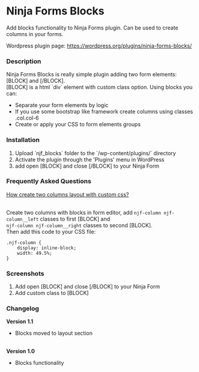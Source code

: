 <h1>Ninja Forms Blocks</h1>

<p>Add blocks functionality to Ninja Forms plugin. Can be used to create columns in your forms.</p>

Wordpress plugin page: https://wordpress.org/plugins/ninja-forms-blocks/<br>

<h3>Description</h3>

<p>Ninja Forms Blocks is really simple plugin adding two form elements: [BLOCK] and [/BLOCK].<br>
[BLOCK] is a html `div` element with custom class option. Using blocks you can:</p>

<p>
<ul>
	<li>Separate your form elements by logic</li>
	<li>If you use some bootstrap like framework create columns using classes .col.col-6</li>
	<li>Create or apply your CSS to form elements groups</li>
</ul>
</p>

<h3>Installation</h3>

<p><ol>
	<li>Upload `njf_blocks` folder to the `/wp-content/plugins/` directory</li>
	<li>Activate the plugin through the 'Plugins' menu in WordPress</li>
	<li>add open [BLOCK] and close [/BLOCK] to your Ninja Form</li>
</ol></p>

<h3>Frequently Asked Questions</h3>

<p>
<u>How create two columns layout with custom css?</u><br><br>

Create two columns with blocks in form editor, add `njf-column njf-column__left` classes to first [BLOCK] and<br>
`njf-column njf-column__right` classes to second [BLOCK].<br>
Then add this code to your CSS file:<br>
<pre><code>.njf-column {
	display: inline-block;
	width: 49.5%;
}</code></pre>
</p>

<h3>Screenshots</h3>

<p><ol>
	<li>Add open [BLOCK] and close [/BLOCK] to your Ninja Form</li>
	<li>Add custom class to [BLOCK]</li>
</ol></p>

<h3>Changelog</h3>

<strong>Version 1.1</strong>
<ul><li>Blocks moved to layout section</li></ul>
<br>
<strong>Version 1.0</strong>
<ul><li>Blocks functionality</li></ul>
